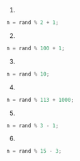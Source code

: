 1)
```cpp
n = rand % 2 + 1;
```

2)
```cpp
n = rand % 100 + 1;
```
3)
```cpp
n = rand % 10;
```
4)
```cpp
n = rand % 113 + 1000;
```
5)
```cpp
n = rand % 3 - 1;
```
6)
```cpp
n = rand % 15 - 3;
```
